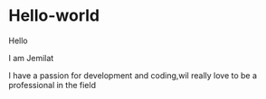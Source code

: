 # Hello-world

Hello

  I am Jemilat
     
   I have a passion for development and coding,wil really love to be a professional in the field

